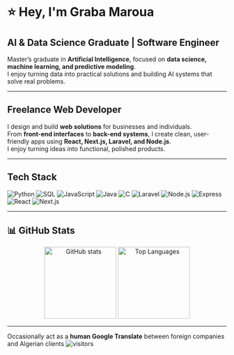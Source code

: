 # ⭐ Hey, I'm Graba Maroua  

**AI & Data Science Graduate |  Software Engineer**  
---

Master’s graduate in **Artificial Intelligence**, focused on **data science, machine learning, and predictive modeling**.  
I enjoy turning data into practical solutions and building AI systems that solve real problems.

---

## Freelance Web Developer  
I design and build **web solutions** for businesses and individuals.  
From **front-end interfaces** to **back-end systems**, I create clean, user-friendly apps using **React, Next.js, Laravel, and Node.js**.  
I enjoy turning ideas into functional, polished products.  

---

## Tech Stack  

<p>
  <!-- Programming Languages -->
  <img alt="Python" src="https://img.shields.io/badge/Python-3776AB?logo=python&logoColor=white" />
  <img alt="SQL" src="https://img.shields.io/badge/SQL-4479A1?logo=postgresql&logoColor=white" />
  <img alt="JavaScript" src="https://img.shields.io/badge/JavaScript-F7DF1E?logo=javascript&logoColor=black" />
  <img alt="Java" src="https://img.shields.io/badge/Java-007396?logo=java&logoColor=white" />
  <img alt="C" src="https://img.shields.io/badge/C-00599C?logo=c&logoColor=white" />

  <!-- Web Development -->
  <img alt="Laravel" src="https://img.shields.io/badge/Laravel-FF2D20?logo=laravel&logoColor=white" />
  <img alt="Node.js" src="https://img.shields.io/badge/Node.js-339933?logo=node.js&logoColor=white" />
  <img alt="Express" src="https://img.shields.io/badge/Express-000000?logo=express&logoColor=white" />
  <img alt="React" src="https://img.shields.io/badge/React-61DAFB?logo=react&logoColor=black" />
  <img alt="Next.js" src="https://img.shields.io/badge/Next.js-000000?logo=next.js&logoColor=white" />
</p>

---

## 📊 GitHub Stats
<p align="center">
  <img src="https://github-readme-stats.vercel.app/api?username=graba0maroua&show_icons=true&theme=radical" alt="GitHub stats" height="165"/>
  <img src="https://github-readme-stats.vercel.app/api/top-langs/?username=graba0maroua&layout=compact&theme=radical" alt="Top Languages" height="165"/>
</p>

---
Occasionally act as a **human Google Translate** between foreign companies and Algerian clients
![visitors](https://visitor-badge.laobi.icu/badge?page_id=graba0maroua)
